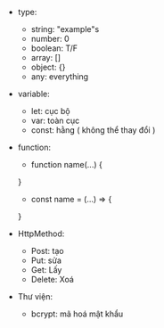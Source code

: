 - type:

  - string: "example"s
  - number: 0
  - boolean: T/F
  - array: []
  - object: {}
  - any: everything

- variable:

  - let: cục bộ
  - var: toàn cục
  - const: hằng ( không thể thay đổi )

- function:

  - function name(...) {

  }

  - const name = (...) => {

  }

- HttpMethod:

  - Post: tạo
  - Put: sửa
  - Get: Lấy
  - Delete: Xoá

- Thư viện:
  - bcrypt: mã hoá mật khẩu
